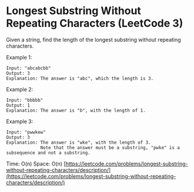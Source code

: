 # Longest Substring Without Repeating Characters (LeetCode 3)

Given a string, find the length of the longest substring without repeating characters.

Example 1:
```
Input: "abcabcbb"
Output: 3 
Explanation: The answer is "abc", which the length is 3.
```
Example 2:
```
Input: "bbbbb"
Output: 1
Explanation: The answer is "b", with the length of 1.
```
Example 3:
```
Input: "pwwkew"
Output: 3
Explanation: The answer is "wke", with the length of 3. 
             Note that the answer must be a substring, "pwke" is a subsequence and not a substring.
```
Time: O(n) Space: O(n)
[https://leetcode.com/problems/longest-substring-without-repeating-characters/description/](https://leetcode.com/problems/longest-substring-without-repeating-characters/description/)
